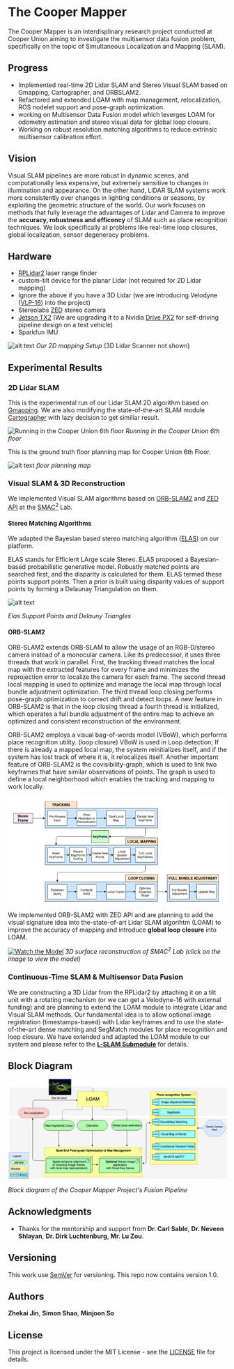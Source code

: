 # The Cooper Mapper

The Cooper Mapper is an interdisplinary research project conducted at Cooper Union aiming to investigate the multisensor data fusion problem, specifically on the topic of Simultaneous Localization and Mapping (SLAM).

## Progress
* Implemented real-time 2D Lidar SLAM and Stereo Visual SLAM based on Gmapping, Cartographer, and ORBSLAM2.
* Refactored and extended LOAM with map management, relocalization, ROS nodelet support and pose-graph optimization.
* working on Multisensor Data Fusion model which leverges LOAM for odometry estimation and stereo visual data for global loop closure.
* Working on robust resolution matching algorithms to reduce extrinsic multisensor calibration effort.

## Vision
Visual SLAM pipelines are more robust in dynamic scenes, and computationally less expensive, but extremely sensitive to changes in illumination and appearance. On the other hand, LiDAR SLAM systems work more consistently over changes in lighting conditions or seasons, by exploiting the geometric structure of the world. Our work focuses on methods that fully leverage the advantages of Lidar and Camera to improve the **accuracy, robustness and efficency** of SLAM such as place recognition techniques. We look specifically at problems like real-time loop closures, global localization, sensor degeneracy problems.

## Hardware

* [RPLidar2](https://www.slamtec.com/en/Lidar/A2) laser range finder
* custom-tilt device for the planar Lidar (not required for 2D Lidar mapping)
* Ignore the above if you have a 3D Lidar (we are introducing Velodyne ([VLP-16](https://velodynelidar.com/vlp-16.html)) into the project)
* Stereolabs [ZED](https://www.stereolabs.com/zed/) stereo camera
* [Jetson TX2](https://developer.nvidia.com/embedded/buy/jetson-tx2) (We are upgrading it to a Nvidia [Drive PX2](https://www.nvidia.com/en-au/self-driving-cars/drive-px/) for self-driving pipeline design on a test vehicle)
* Sparkfun IMU

![alt text](assets/pics/car.jpg)
*Our 2D mapping Setup* (3D Lidar Scanner not shown)


## Experimental Results

### 2D Lidar SLAM

This is the experimental run of our Lidar SLAM 2D algorithm based on [Gmapping](https://ieeexplore.ieee.org/document/4084563). We are also modifying the state-of-the-art SLAM module [Cartographer](https://ieeexplore.ieee.org/document/7487258?arnumber=7487258) with lazy decision to get similiar result.

![Running in the Cooper Union 6th floor](assets/pics/lidar_slam.png)
*Running in the Cooper Union 6th floor*

This is the ground truth floor planning map for Cooper Union 6th Floor.

![alt text](assets/pics/6th.png)
*floor planning map*

### Visual SLAM & 3D Reconstruction

We implemented Visual SLAM algorithms based on [ORB-SLAM2](https://arxiv.org/abs/1610.06475) and [ZED API](https://www.stereolabs.com/docs/api/) at the [SMAC<sup>2</sup>](https://engfac.cooper.edu/nshlayan/689) Lab.

#### Stereo Matching Algorithms
We adapted the Bayesian based stereo matching algorithm ([ELAS](https://link.springer.com/chapter/10.1007/978-3-642-19315-6_3)) on our platform.

ELAS stands for Efficient LArge scale Stereo. ELAS proposed a Bayesian-based probabilistic generative model. Robustly matched points are searched first, and the disparity is calculated for them. ELAS termed these points support points. Then a prior is built using disparity values of support points by forming a Delaunay Triangulation on them. 

![alt text](assets/pics/KT.png)

*Elas Support Points and Delauny Triangles*

#### ORB-SLAM2
ORB-SLAM2 extends ORB-SLAM to allow the usage of an RGB-D/stereo camera instead of a monocular camera. Like its predecessor, it uses three threads that work in parallel. First, the tracking thread matches the local map with the extracted features for every frame and minimizes the reprojection error to localize the camera for each frame. The second thread local mapping is used to optimize and manage the local map through local bundle adjustment optimization. The third thread loop closing performs pose-graph optimization to correct drift and detect loops. A new feature in ORB-SLAM2 is that in the loop closing thread a fourth thread is initialized, which operates a full bundle adjustment of the entire map to achieve an optimized and consistent reconstruction of the environment. 

ORB-SLAM2 employs a visual bag-of-words model (VBoW), which performs place recognition utility. (loop closure)  VBoW is used in Loop detection; If there is already a mapped local map, the system reinitializes itself, and if the system has lost track of where it is, it relocalizes itself. Another important feature of ORB-SLAM2 is the covisibility-graph, which is used to link two keyframes that have similar observations of points. The graph is used to define a local neighborhood which enables the tracking and mapping to work locally.

![Watch the Model](assets/pics/orb.png)

We implemented ORB-SLAM2 with ZED API and are planning to add the visual signature idea into the-state-of-art Lidar SLAM algorihtm (LOAM) to improve the accuracy of mapping and introduce **global loop closure** into LOAM.

[![Watch the Model](assets/pics/smac2.png)](https://p3d.in/e/x1fMl+load+spin)
*3D surface reconstruction of SMAC<sup>2</sup> Lab (click on the image to view the model)*

### Continuous-Time SLAM & Multisensor Data Fusion 

We are constructing a 3D Lidar from the RPLidar2 by attaching it on a tilt unit with a rotating mechanism (or we can get a Velodyne-16 with external funding) and are planning to extend the LOAM module to integrate Lidar and Visual SLAM methods. Our fundamental idea is to allow optional image registration (timestamps-based) with Lidar keyframes and to use the state-of-the-art dense matching and SegMatch modules for place recognition and loop closure. We have extended and adapted the LOAM module to our system and please refer to the [**L-SLAM Submodule**](L_SLAM/) for details.

## Block Diagram

![alt text](assets/pics/vl-system.jpg)

*Block diagram of the Cooper Mapper Project's Fusion Pipeline*

## Acknowledgments

* Thanks for the mentorship and support from
**Dr. Carl Sable**,
**Dr. Neveen Shlayan**,
**Dr. Dirk Luchtenburg**,
**Mr. Lu Zou**.

## Versioning

This work use [SemVer](http://semver.org/) for versioning. This repo now contains version 1.0.

## Authors
**Zhekai Jin**, **Simon Shao**, **Minjoon So**

## License

This project is licensed under the MIT License - see the [LICENSE](LICENSE) file for details.
